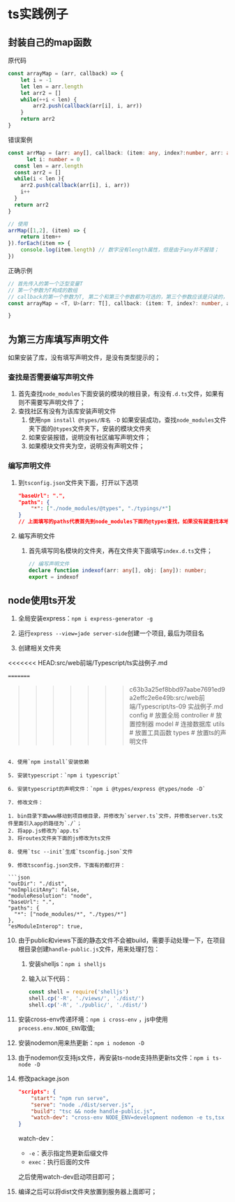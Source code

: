 # ts实践例子

## 封装自己的map函数

原代码

```js
const arrayMap = (arr, callback) => {
    let i = -1
    let len = arr.length
    let arr2 = []
    while(++i < len) {
        arr2.push(callback(arr[i], i, arr))
    }
    return arr2
}
```



错误案例

```ts
const arrMap = (arr: any[], callback: (item: any, index?:number, arr: any[]) => any): any[] => {
      let i: number = 0
  const len = arr.length
  const arr2 = []
  while(i < len ){
    arr2.push(callback(arr[i], i, arr))
    i++
  }
  return arr2
}

// 使用
arrMap([1,2], (item) => {
    return item++
}).forEach(item => {
    console.log(item.length) // 数字没有length属性，但是由于any并不报错；
})
```



正确示例

```ts
// 首先传入的第一个泛型变量T
// 第一个参数为T构成的数组
// callback的第一个参数为T, 第二个和第三个参数都为可选的，第三个参数应该是只读的，callback返回的类型应该和整个函数返回的类型是有关联的，因此使用第二个泛型变量
const arrayMap = <T, U>(arr: T[], callback: (item: T, index?: number, array?: Readonly<T[]>) => U): U[] => {

}
```



## 为第三方库填写声明文件

如果安装了库，没有填写声明文件，是没有类型提示的；

### 查找是否需要编写声明文件

1. 首先查找`node_modules`下面安装的模块的根目录，有没有`.d.ts`文件，如果有则不需要写声明文件了；
2. 查找社区有没有为该库安装声明文件
   1. 使用`npm install @types/库名 -D` 如果安装成功，查找`node_modules`文件夹下面的`@types`文件夹下，安装的模块文件夹
   2. 如果安装报错，说明没有社区编写声明文件；
   3. 如果模块文件夹为空，说明没有声明文件；

### 编写声明文件

1. 到`tsconfig.json`文件夹下面，打开以下选项

   ```json
   "baseUrl": ".",
   "paths": {
       "*": ["./node_modules/@types", "./typings/*"]
   }
   // 上面填写的paths代表首先到node_modules下面的@types查找，如果没有就查找本地typings文件夹
   ```

2. 编写声明文件

   1. 首先填写同名模块的文件夹，再在文件夹下面填写`index.d.ts`文件；
   
      ```ts
      // 编写声明文件
      declare function indexof(arr: any[], obj: [any]): number;
      export = indexof
      ```
   



## node使用ts开发

1. 全局安装express：`npm i express-generator -g`

2. 运行`express --view=jade server-side`创建一个项目, 最后为项目名

3. 创建相关文件夹

<<<<<<< HEAD:src/web前端/Typescript/ts实战例子.md
   ```bash
=======
   ```
>>>>>>> c63b3a25ef8bbd97aabe7691ed9a2effc2e6e49b:src/web前端/Typescript/ts-09 实战例子.md
   config # 放置全局
   controller # 放置控制器
   model # 连接数据库
   utils # 放置工具函数
   types # 放置ts的声明文件
   ```

4. 使用`npm install`安装依赖

5. 安装typescript：`npm i typescript`

6. 安装typescript的声明文件：`npm i @types/express @types/node -D`

7. 修改文件：

   1. bin目录下面www移动到项目根目录，并修改为`server.ts`文件，并修改server.ts文件里面引入app的路径为`./`；
   2. 将app.js修改为`app.ts`
   3. 将routes文件夹下面的js修改为ts文件

8. 使用`tsc --init`生成`tsconfig.json`文件

9. 修改tsconfig.json文件，下面有的都打开：

   ```json
   "outDir": "./dist",
   "noImplicitAny": false,
   "moduleResolution": "node",
   "baseUrl": ".",
   "paths": {
     "*": ["node_modules/*", "./types/*"]
   },
   "esModuleInterop": true,
   ```

10. 由于public和views下面的静态文件不会被build，需要手动处理一下，在项目根目录创建`handle-public.js`文件，用来处理打包：

    1. 安装shelljs：`npm i shelljs`

    2. 输入以下代码：

       ```js
       const shell = require('shelljs')
       shell.cp('-R', './views/', './dist/')
       shell.cp('-R', './public/', './dist/')
       ```

11. 安装cross-env传递环境：`npm i cross-env` ，js中使用`process.env.NODE_ENV`取值;

12. 安装nodemon用来热更新：`npm i nodemon -D`

13. 由于nodemon仅支持js文件，再安装ts-node支持热更新ts文件：`npm i ts-node -D`

14. 修改package.json

    ```json
    "scripts": {
        "start": "npm run serve",
        "serve": "node ./dist/server.js",
        "build": "tsc && node handle-public.js",
        "watch-dev": "cross-env NODE_ENV=development nodemon -e ts,tsx --exec 'ts-node' ./server.ts"
    }
    ```

    watch-dev：

    * `-e`：表示指定热更新后缀文件
    * `exec`：执行后面的文件

    之后使用watch-dev启动项目即可；

15. 编译之后可以将dist文件夹放置到服务器上面即可；

